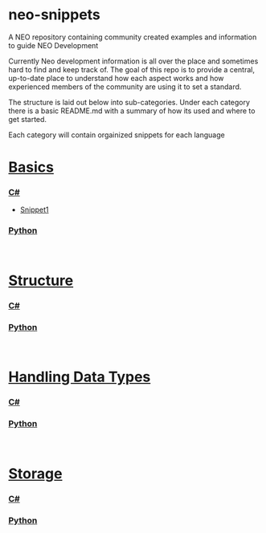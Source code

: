 # neo-snippets
A NEO repository containing community created examples and information to guide NEO Development

Currently Neo development information is all over the place and sometimes hard to find and keep track of. The goal of this repo is to provide a central, up-to-date place to understand how each aspect works and how experienced members of the community are using it to set a standard.

The structure is laid out below into sub-categories. Under each category there is a basic README.md with a summary of how its used and where to get started. 

Each category will contain orgainized snippets for each language

# [Basics](./Basics)
### [C#](./Basics/csharp-basics)
- [Snippet1](./Basics/csharp-basics/Snippet1.cs)

### [Python](./Basics/python-basics)

<br>

# [Structure](./Structure)
### [C#](./Structure/csharp-structure)

### [Python](./Structure/python-structure)

<br>

# [Handling Data Types](./HandlingDataTypes)
### [C#](./HandlingDataTypes/csharp-handling-data-types)

### [Python](./HandlingDataTypes/python-handling-data-types)

<br>

# [Storage](./Storage)
### [C#](./Storage/csharp-storage)

### [Python](./Storage/python-storage)

<br>

